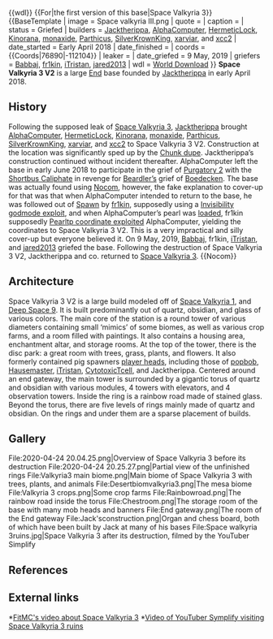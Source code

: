 {{wdl}}
{{For|the first version of this base|Space Valkyria 3}}{{BaseTemplate
| image = Space valkyria III.png
| quote =
| caption =
| status = Griefed
| builders = [Jacktherippa](https://2b2t.miraheze.org/wiki/Jacktherippa), [AlphaComputer](https://2b2t.miraheze.org/wiki/AlphaComputer), [HermeticLock](https://2b2t.miraheze.org/wiki/HermeticLock), [Kinorana](https://2b2t.miraheze.org/wiki/Kinorana), [monaxide](https://2b2t.miraheze.org/wiki/monaxide), [Parthicus](https://2b2t.miraheze.org/wiki/Parthicus), [SilverKrownKing](https://2b2t.miraheze.org/wiki/SilverKrownKing), [xarviar](https://2b2t.miraheze.org/wiki/xarviar), and [xcc2](https://2b2t.miraheze.org/wiki/xcc2)
| date_started = Early April 2018
| date_finished =
| coords = {{Coords|76890|-112104}}
| leaker =
| date_griefed = 9 May, 2019
| griefers = [Babbaj](https://2b2t.miraheze.org/wiki/Babbaj), [fr1kin](https://2b2t.miraheze.org/wiki/fr1kin), [iTristan](https://2b2t.miraheze.org/wiki/iTristan), [jared2013](https://2b2t.miraheze.org/wiki/jared2013)
| wdl = [World Download](https://drive.google.com/file/d/16Amt2cpG1ve6vIDzuiB801SU-cEg9nSP/view)
}}
**Space Valkyria 3 V2** is a large [End](https://2b2t.miraheze.org/wiki/End) base founded by [Jacktherippa](https://2b2t.miraheze.org/wiki/Jacktherippa) in early April 2018.
## History
Following the supposed leak of [Space Valkyria 3](https://2b2t.miraheze.org/wiki/Space_Valkyria_3), [Jacktherippa](https://2b2t.miraheze.org/wiki/Jacktherippa) brought [AlphaComputer](https://2b2t.miraheze.org/wiki/AlphaComputer), [HermeticLock](https://2b2t.miraheze.org/wiki/HermeticLock), [Kinorana](https://2b2t.miraheze.org/wiki/Kinorana), [monaxide](https://2b2t.miraheze.org/wiki/monaxide), [Parthicus](https://2b2t.miraheze.org/wiki/Parthicus), [SilverKrownKing](https://2b2t.miraheze.org/wiki/SilverKrownKing), [xarviar](https://2b2t.miraheze.org/wiki/xarviar), and [xcc2](https://2b2t.miraheze.org/wiki/xcc2) to Space Valkyria 3 V2. Construction at the location was significantly sped up by the [Chunk dupe](https://2b2t.miraheze.org/wiki/Duplication_glitch#Chunk_dupe). Jacktherippa’s construction continued without incident thereafter. AlphaComputer left the base in early June 2018 to participate in the grief of [Purgatory 2](https://2b2t.miraheze.org/wiki/Purgatory_2) with the [Shortbus Caliphate](https://2b2t.miraheze.org/wiki/Shortbus_Caliphate) in revenge for [Beardler’s](https://2b2t.miraheze.org/wiki/Beardler) grief of [Boedecken](https://2b2t.miraheze.org/wiki/Boedecken). The base was actually found using [Nocom](https://2b2t.miraheze.org/wiki/Nocom), however, the fake explanation to cover-up for that was that when AlphaComputer intended to return to the base, he was followed out of [Spawn](https://2b2t.miraheze.org/wiki/Spawn) by [fr1kin](https://2b2t.miraheze.org/wiki/fr1kin), supposedly using a [Invisibility godmode exploit](https://2b2t.miraheze.org/wiki/Godmode), and when AlphaComputer’s pearl was [loaded](https://2b2t.miraheze.org/wiki/Ender_Pearl_loading), fr1kin supposedly [Pearltp coordinate exploited](https://2b2t.miraheze.org/wiki/Coordinate_exploit) AlphaComputer, yielding the coordinates to Space Valkyria 3 V2. This is a very impractical and silly cover-up but everyone believed it. On 9 May, 2019, [Babbaj](https://2b2t.miraheze.org/wiki/Babbaj), fr1kin, [iTristan](https://2b2t.miraheze.org/wiki/iTristan), and [jared2013](https://2b2t.miraheze.org/wiki/jared2013) griefed the base. Following the destruction of Space Valkyria 3 V2, Jacktherippa and co. returned to [Space Valkyria 3](https://2b2t.miraheze.org/wiki/Space_Valkyria_3).
{{Nocom}}

## Architecture
Space Valkyria 3 V2 is a large build modeled off of [Space Valkyria 1](https://2b2t.miraheze.org/wiki/Space_Valkyria_1), and [Deep Space 9](https://en.wikipedia.org/wiki/Star_Trek:_Deep_Space_Nine). It is built predominantly out of quartz, obsidian, and glass of various colors. The main core of the station is a round tower of various diameters containing small ‘mimics’ of some biomes, as well as various crop farms, and a room filled with paintings. It also contains a housing area, enchantment altar, and storage rooms. At the top of the tower, there is the disc park: a great room with trees, grass, plants, and flowers. It also formerly contained pig spawners [player heads](https://2b2t.miraheze.org/wiki/Player_Heads), including those of [popbob](https://2b2t.miraheze.org/wiki/popbob), [Hausemaster](https://2b2t.miraheze.org/wiki/Hausemaster), [iTristan](https://2b2t.miraheze.org/wiki/iTristan), [CytotoxicTcell](https://2b2t.miraheze.org/wiki/CytotoxicTcell), and Jacktherippa. Centered around an end gateway, the main tower is surrounded by a gigantic torus of quartz and obsidian with various modules, 4 towers with elevators, and 4 observation towers. Inside the ring is a rainbow road made of stained glass. Beyond the torus, there are five levels of rings mainly made of quartz and obsidian. On the rings and under them are a sparse placement of builds.

## Gallery
<gallery mode="packed" heights="60">
File:2020-04-24 20.04.25.png|Overview of Space Valkyria 3 before its destruction
File:2020-04-24 20.25.27.png|Partial view of the unfinished rings
File:Valkyria3 main biome.png|Main biome of Space Valkyria 3 with trees, plants, and animals
File:Desertbiomvalkyria3.png|The mesa biome
File:Valkyria 3 crops.png|Some crop farms
File:Rainbowroad.png|The rainbow road inside the torus
File:Chestroom.png|The storage room of the base with many mob heads and banners
File:End gateway.png|The room of the End gateway
File:Jack'sconstruction.png|Organ and chess board, both of which have been built by Jack at many of his bases
File:Space walkyria 3ruins.jpg|Space Valkyria 3 after its destruction, filmed by the YouTuber Simplify
</gallery>

## References
## External links
*[FitMC's video about Space Valkyria 3](https://www.youtube.com/watch?v=BJc0mRX2K9E)
*[Video of YouTuber Symplify visiting Space Valkyria 3 ruins](https://www.youtube.com/watch?v=EY-RctsE5ZY)